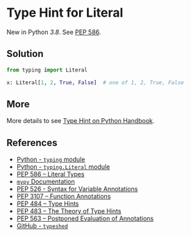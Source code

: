 # Type Hint for Literal

New in Python *3.8*. See [PEP 586](https://peps.python.org/pep-0586/ "PEP 586 – Literal Types").

## Solution

```python
from typing import Literal

x: Literal[1, 2, True, False]  # one of 1, 2, True, False
```

## More

More details to see [Type Hint on Python Handbook](https://leven-cn.github.io/python-handbook/recipes/core/type_hint).

## References

- [Python - `typing` module](https://docs.python.org/3/library/typing.html)
- [Python - `typing.Literal` module](https://docs.python.org/3/library/typing.html#typing.Literal)
- [PEP 586 – Literal Types](https://peps.python.org/pep-0586/)
- [`mypy` Documentation](https://mypy.readthedocs.io/en/latest/)
- [PEP 526 - Syntax for Variable Annotations](https://peps.python.org/pep-0526/)
- [PEP 3107 – Function Annotations](https://peps.python.org/pep-3107/)
- [PEP 484 – Type Hints](https://peps.python.org/pep-0484/)
- [PEP 483 – The Theory of Type Hints](https://peps.python.org/pep-0483/)
- [PEP 563 – Postponed Evaluation of Annotations](https://peps.python.org/pep-0563/)
- [GitHub - `typeshed`](https://github.com/python/typeshed)

